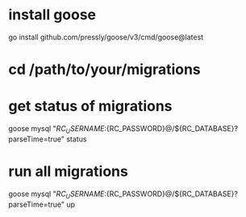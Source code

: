# install goose
go install github.com/pressly/goose/v3/cmd/goose@latest

# cd /path/to/your/migrations

# get status of migrations
goose mysql "${RC_USERNAME}:${RC_PASSWORD}@/${RC_DATABASE}?parseTime=true" status

# run all migrations
goose mysql "${RC_USERNAME}:${RC_PASSWORD}@/${RC_DATABASE}?parseTime=true" up

